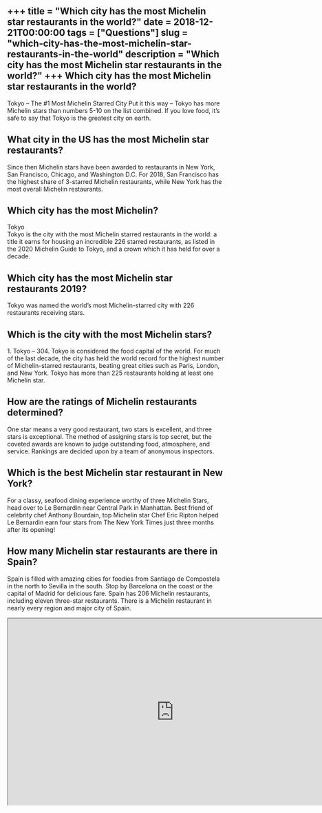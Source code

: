 +++
title = "Which city has the most Michelin star restaurants in the world?"
date = 2018-12-21T00:00:00
tags = ["Questions"]
slug = "which-city-has-the-most-michelin-star-restaurants-in-the-world"
description = "Which city has the most Michelin star restaurants in the world?"
+++
Which city has the most Michelin star restaurants in the world?
---------------------------------------------------------------

Tokyo – The #1 Most Michelin Starred City Put it this way – Tokyo has more Michelin stars than numbers 5-10 on the list combined. If you love food, it’s safe to say that Tokyo is the greatest city on earth.

What city in the US has the most Michelin star restaurants?
-----------------------------------------------------------

Since then Michelin stars have been awarded to restaurants in New York, San Francisco, Chicago, and Washington D.C. For 2018, San Francisco has the highest share of 3-starred Michelin restaurants, while New York has the most overall Michelin restaurants.

Which city has the most Michelin?
---------------------------------

Tokyo  
Tokyo is the city with the most Michelin starred restaurants in the world: a title it earns for housing an incredible 226 starred restaurants, as listed in the 2020 Michelin Guide to Tokyo, and a crown which it has held for over a decade.

Which city has the most Michelin star restaurants 2019?
-------------------------------------------------------

Tokyo was named the world’s most Michelin-starred city with 226 restaurants receiving stars.

Which is the city with the most Michelin stars?
-----------------------------------------------

1\. Tokyo – 304. Tokyo is considered the food capital of the world. For much of the last decade, the city has held the world record for the highest number of Michelin-starred restaurants, beating great cities such as Paris, London, and New York. Tokyo has more than 225 restaurants holding at least one Michelin star.

How are the ratings of Michelin restaurants determined?
-------------------------------------------------------

One star means a very good restaurant, two stars is excellent, and three stars is exceptional. The method of assigning stars is top secret, but the coveted awards are known to judge outstanding food, atmosphere, and service. Rankings are decided upon by a team of anonymous inspectors.

Which is the best Michelin star restaurant in New York?
-------------------------------------------------------

For a classy, seafood dining experience worthy of three Michelin Stars, head over to Le Bernardin near Central Park in Manhattan. Best friend of celebrity chef Anthony Bourdain, top Michelin star Chef Eric Ripton helped Le Bernardin earn four stars from The New York Times just three months after its opening!

How many Michelin star restaurants are there in Spain?
------------------------------------------------------

Spain is filled with amazing cities for foodies from Santiago de Compostela in the north to Sevilla in the south. Stop by Barcelona on the coast or the capital of Madrid for delicious fare. Spain has 206 Michelin restaurants, including eleven three-star restaurants. There is a Michelin restaurant in nearly every region and major city of Spain.

<iframe allow="accelerometer; autoplay; clipboard-write; encrypted-media; gyroscope; picture-in-picture" allowfullscreen="" class="__youtube_prefs__  epyt-is-override  no-lazyload" data-no-lazy="1" data-origheight="433" data-origwidth="770" data-skipgform_ajax_framebjll="" height="433" id="_ytid_40154" loading="lazy" src="https://www.youtube.com/embed/7ikF5h4heFM?enablejsapi=1&autoplay=0&cc_load_policy=0&cc_lang_pref=&iv_load_policy=1&loop=0&modestbranding=0&rel=1&fs=1&playsinline=0&autohide=2&theme=dark&color=red&controls=1&" title="YouTube player" width="770"></iframe>